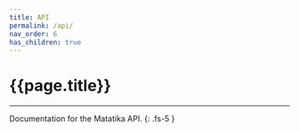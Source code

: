 ```yaml
---
title: API
permalink: /api/
nav_order: 6
has_children: true
---
```


# {{page.title}}

---

Documentation for the Matatika API.
{: .fs-5 }